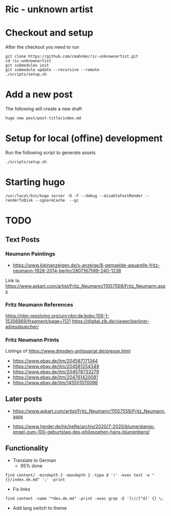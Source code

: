 Ric - unknown artist
===================

# Checkout and setup

After the checkout you need to run

```
git clone https://github.com/cmahnke/ric-unknownartist.git
cd ric-unknownartist
git submodules init
git submodule update --recursive --remote
./scripts/setup.sh
```

# Add a new post

The following will create a new draft

```
hugo new post/post-title/index.md
```

# Setup for local (offine) development

Run the following script to generate assets

```
./scripts/setup.sh
```

# Starting hugo

```
/usr/local/bin/hugo server -D -F --debug --disableFastRender --renderToDisk --ignoreCache  --gc
```

# TODO

## Text Posts

### Neumann Paintings
* https://www.kleinanzeigen.de/s-anzeige/8-gemaelde-aquarelle-fritz-neumann-1928-2014-berlin/2807167569-240-1236

Link to https://www.askart.com/artist/Fritz_Neumann/11057559/Fritz_Neumann.aspx


### Fritz Neumann References

https://nbn-resolving.org/urn:nbn:de:kobv:109-1-15356869/fragment/page=1121
https://digital.zlb.de/viewer/berliner-adressbuecher/

### Fritz Neumann Prints

Listings of https://www.dresden-antiquariat.de/presse.html
* https://www.ebay.de/itm/204587171344
* https://www.ebay.de/itm/204581254349
* https://www.ebay.de/itm/204578733279
* https://www.ebay.de/itm/204761420081
* https://www.ebay.de/itm/145501070096


## Later posts

* https://www.askart.com/artist/Fritz_Neumann/11057559/Fritz_Neumann.aspx

* https://www.herder.de/hk/hefte/archiv/2020/7-2020/blumenbergs-engel-zum-100-geburtstag-des-philosophen-hans-blumenberg/


## Functionality
* Translate to German
  * 95% done
```
find content/ -mindepth 2 -maxdepth 2 -type d '!' -exec test -e "{}/index.de.md" ';' -print
```
  * Fix links
```
find content -name "*dex.de.md" -print -exec grep -E ']\(/[^d]' {} \;
```

* Add lang switch to theme
